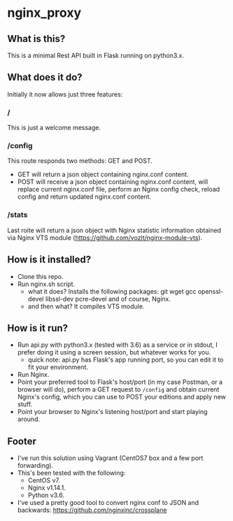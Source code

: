 # nginx_proxy

## What is this?
This is a minimal Rest API built in Flask running on python3.x.

## What does it do?
Initially it now allows just three features:
### /
This is just a welcome message.  
### /config
This route responds two methods: GET and POST. 
- GET will return a json object containing nginx.conf content.
- POST will receive a json object containing nginx.conf content, will replace current nginx.conf file, perform an Nginx config check, reload config and return updated nginx.conf content.
### /stats
Last roite will return a json object with Nginx statistic information obtained via Nginx VTS module (https://github.com/vozlt/nginx-module-vts).

## How is it installed?
- Clone this repo.
- Run nginx.sh script.
  - what it does? Installs the following packages: git wget gcc openssl-devel libssl-dev pcre-devel and of course, Nginx.
  - and then what? It compiles VTS module.

## How is it run?
- Run api.py with python3.x (tested with 3.6) as a service or in stdout, I prefer doing it using a screen session, but whatever works for you.
  - quick note: api.py has Flask's app running port, so you can edit it to fit your environment.
- Run Nginx.
- Point your preferred tool to Flask's host/port (in my case Postman, or a browser will do), perform a GET request to `/config` and obtain current Nginx's config, which you can use to POST your editions and apply new stuff.
- Point your browser to Nginx's listening host/port and start playing around.

## Footer
- I've run this solution using Vagrant (CentOS7 box and a few port forwarding).
- This's been tested with the following:
  - CentOS v7.
  - Nginx v1.14.1.
  - Python v3.6.
- I've used a pretty good tool to convert nginx conf to JSON and backwards: https://github.com/nginxinc/crossplane
